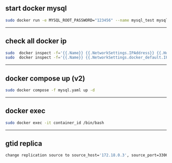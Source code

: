 ## start docker mysql
```bash
sudo docker run -e MYSQL_ROOT_PASSWORD="123456" --name mysql_test mysql:8.0
```
---
## check all docker ip
```bash
sudo  docker inspect -f='{{.Name}} {{.NetworkSettings.IPAddress}} {{.HostConfig.PortBindings}}' $(sudo docker ps -aq)
sudo  docker inspect -f='{{.Name}} {{.NetworkSettings.docker_default.IPAddress}} {{.HostConfig.PortBindings}}' $(sudo docker ps -aq)
```
---
## docker compose up (v2)
```bash
sudo docker compose -f mysql.yaml up -d
```
---
## docker exec
```bash
sudo docker exec -it container_id /bin/bash
```
---
## gtid replica
```bash
change replication source to source_host='172.18.0.3', source_port=3306,source_user='repl',source_password='repl',source_auto_position=1;
```
